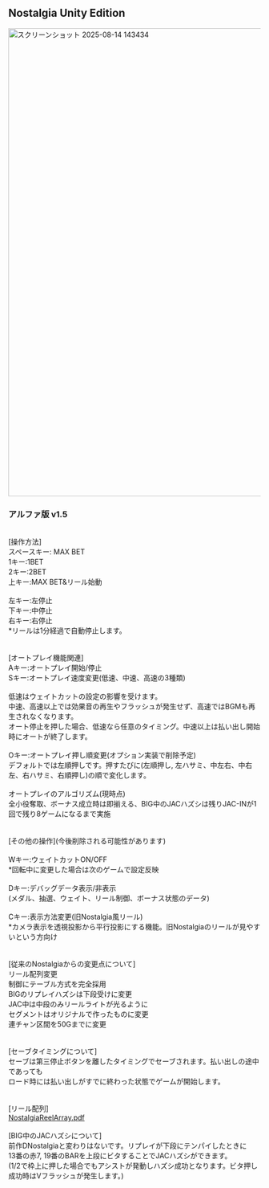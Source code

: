 ## Nostalgia Unity Edition
<img width="1602" height="932" alt="スクリーンショット 2025-08-14 143434" src="https://github.com/user-attachments/assets/170f41fe-f3b6-42c1-8663-265a9becf6a4" />

### アルファ版 v1.5
\
[操作方法]\
スペースキー:  MAX BET\
1キー:1BET\
2キー:2BET\
上キー:MAX BET&リール始動\
\
左キー:左停止\
下キー:中停止\
右キー:右停止\
*リールは1分経過で自動停止します。\
\
\
[オートプレイ機能関連]\
Aキー:オートプレイ開始/停止\
Sキー:オートプレイ速度変更(低速、中速、高速の3種類)\
\
低速はウェイトカットの設定の影響を受けます。\
中速、高速以上では効果音の再生やフラッシュが発生せず、高速ではBGMも再生されなくなります。\
オート停止を押した場合、低速なら任意のタイミング。中速以上は払い出し開始時にオートが終了します。\
\
Oキー:オートプレイ押し順変更(オプション実装で削除予定)\
デフォルトでは左順押しです。押すたびに(左順押し, 左ハサミ、中左右、中右左、右ハサミ、右順押し)の順で変化します。\
\
オートプレイのアルゴリズム(現時点)\
全小役奪取、ボーナス成立時は即揃える、BIG中のJACハズシは残りJAC-INが1回で残り8ゲームになるまで実施\
\
\
[その他の操作]\(今後削除される可能性があります)\
\
Wキー:ウェイトカットON/OFF\
*回転中に変更した場合は次のゲームで設定反映\
\
Dキー:デバッグデータ表示/非表示\
(メダル、抽選、ウェイト、リール制御、ボーナス状態のデータ)\
\
Cキー:表示方法変更(旧Nostalgia風リール)\
*カメラ表示を透視投影から平行投影にする機能。旧Nostalgiaのリールが見やすいという方向け\
\
\
[従来のNostalgiaからの変更点について]\
リール配列変更\
制御にテーブル方式を完全採用\
BIGのリプレイハズシは下段受けに変更\
JAC中は中段のみリールライトが光るように\
セグメントはオリジナルで作ったものに変更\
連チャン区間を50Gまでに変更\
\
\
[セーブタイミングについて]\
セーブは第三停止ボタンを離したタイミングでセーブされます。払い出しの途中であっても\
ロード時には払い出しがすでに終わった状態でゲームが開始します。\
\
\
[リール配列]\
[NostalgiaReelArray.pdf](https://github.com/user-attachments/files/21766753/NostalgiaReelArray.pdf)
\
\
[BIG中のJACハズシについて]\
前作DNostalgiaと変わりはないです。リプレイが下段にテンパイしたときに\
13番の赤7, 19番のBARを上段にビタすることでJACハズシができます。\
(1/2で枠上に押した場合でもアシストが発動しハズシ成功となります。ビタ押し成功時はVフラッシュが発生します。)
